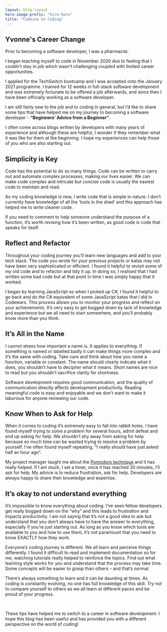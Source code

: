 ```yaml
---
layout: blog-layout
hero-image-prefix: "hire-hero"
title: "Codeine to Coding"
---
```


## Yvonne's Career Change

Prior to becoming a software developer, I was a pharmacist.

I began teaching myself to code in November 2020 due to feeling that I couldn’t stay in job which wasn’t challenging coupled with limited career opportunities.

I applied for the TechSwitch bootcamp and I was accepted onto the January 2021 programme. I trained for 12 weeks in full-stack software development and was extremely fortunate to be offered a job afterwards, and since then I have been officially working as a software developer. 

I am still fairly new to the job and to coding in general, but I’d like to share some tips that have helped me on my journey to becoming a software developer - **“Beginners’ Advice from a Beginner”**.  

I often come across blogs written by developers with many years of experience and although these are helpful, I wonder if they remember what it was like for them at the beginning. I hope my experiences can help those of you who are also starting out. 


<!--more-->

## Simplicity is Key
Code has the potential to do so many things. Code can be written to carry out and automate complex processes, making our lives easier. We can make code complex and intricate but concise code is usually the easiest code to maintain and read. 

As my coding knowledge is new, I write code that is simple in nature. I don’t currently have knowledge of all the ‘tools in the shed’ and this approach has helped me to write cleaner code.

If you need to comment to help someone understand the purpose of a function, it’s worth revising how it’s been written, as good code is code that speaks for itself.

## Reflect and Refactor
Throughout your coding journey you’ll learn new languages and add to your tech stack. The code you wrote for your previous projects or katas may not have been very sophisticated or efficient. I found it helpful to revisit some of my old code and to refactor and tidy it up. In doing so, I realised that I had written some bad code but at that point in time I was simply happy that it worked. 

I began by learning JavaScript so when I picked up C#, I found it helpful to go back and do the C# equivalent of some JavaScript katas that I did in Codewars. This process allows you to monitor your progress and reflect on your achievements. It’s very easy to get bogged down by lack of knowledge and experience but we all need to start somewhere, and you’ll probably know more than you think.

## It’s All in the Name
I cannot stress how important a name is. It applies to everything. If something is named or labelled badly it can make things more complex and it’s the same with coding. Take care and think about how you name a function, variable or constant. The name should clearly indicate what it does, you shouldn’t have to decipher what it means. Short names are nice to read but you shouldn’t sacrifice clarity for shortness. 

Software development requires good communication, and the quality of communication directly affects development productivity. Reading meaningful code is easy and enjoyable and we don’t want to make it laborious for anyone reviewing our code. 

## Know When to Ask for Help
When it comes to coding it’s extremely easy to fall into rabbit holes. I have found myself trying to solve a problem for several hours, admit defeat and end up asking for help. We shouldn’t shy away from asking for help because so much time can be wasted trying to resolve a problem by yourself. I’ve often found myself repeating, “I really should have just asked half an hour ago”. 

My project manager taught me about the [Pomodoro technique](https://en.wikipedia.org/wiki/Pomodoro_Technique) and it has really helped. If I am stuck, I set a timer, once it has reached 30 minutes, I’ll ask for help. My advice is to reduce frustration, ask for help. Developers are always happy to share their knowledge and expertise.

## It’s okay to not understand everything
It’s impossible to know everything about coding. I’ve seen fellow developers get really bogged down on the “why” and this leads to frustration and impacts productivity. I am not saying that it’s not a good idea to ask but understand that you don’t always have to have the answer to everything, especially if you’re just starting out. As long as you know which tools are available to you and how to use them, it’s not paramount that you need to know EXACTLY how they work. 

Everyone’s coding journey is different. We all learn and perceive things differently. I found it difficult to read and implement documentation so for me, watching tutorials really helped to reinforce the topics. Find out what learning style works for you and understand that the process may take time. Some concepts will be easier to grasp than others – and that’s normal.

There’s always something to learn and it can be daunting at times. As coding is constantly evolving, no one has full knowledge of this skill. Try not to compare yourself to others as we all learn at different paces and be proud of your progress.

<br/>

These tips have helped me to switch to a career in software development. I hope this blog has been useful and has provided you with a different perspective on the world of coding!

